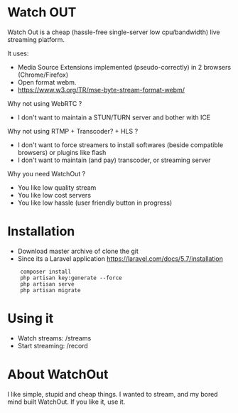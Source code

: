 # Watch OUT

Watch Out is a cheap (hassle-free single-server low cpu/bandwidth) live streaming platform.

It uses:
* Media Source Extensions implemented (pseudo-correctly) in 2 browsers (Chrome/Firefox)
* Open format webm.
* https://www.w3.org/TR/mse-byte-stream-format-webm/

Why not using WebRTC ?
* I don't want to maintain a STUN/TURN server and bother with ICE

Why not using RTMP + Transcoder? + HLS ?
* I don't want to force streamers to install softwares (beside compatible browsers) or plugins like flash
* I don't want to maintain (and pay) transcoder, or streaming server

Why you need WatchOut ?
* You like low quality stream
* You like low cost servers
* You like low hassle (user friendly button in progress)

# Installation

* Download master archive of clone the git
* Since its a Laravel application https://laravel.com/docs/5.7/installation
```
    composer install
    php artisan key:generate --force
    php artisan serve
    php artisan migrate
```

# Using it

* Watch streams: /streams
* Start streaming: /record

# About WatchOut

I like simple, stupid and cheap things.
I wanted to stream, and my bored mind built WatchOut.
If you like it, use it.




